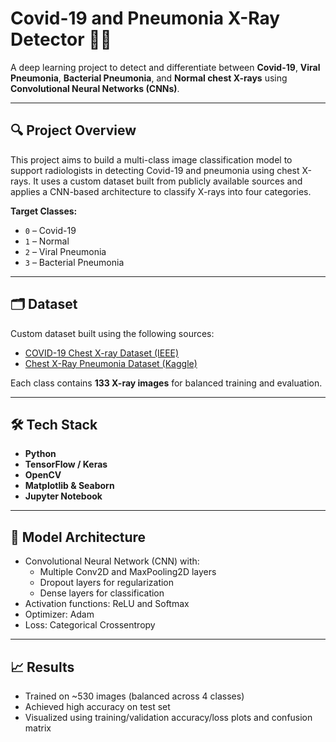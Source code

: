 # Covid-19 and Pneumonia X-Ray Detector 🩻🧠

A deep learning project to detect and differentiate between **Covid-19**, **Viral Pneumonia**, **Bacterial Pneumonia**, and **Normal chest X-rays** using **Convolutional Neural Networks (CNNs)**.

---

## 🔍 Project Overview

This project aims to build a multi-class image classification model to support radiologists in detecting Covid-19 and pneumonia using chest X-rays. It uses a custom dataset built from publicly available sources and applies a CNN-based architecture to classify X-rays into four categories.

**Target Classes:**
- `0` – Covid-19
- `1` – Normal
- `2` – Viral Pneumonia
- `3` – Bacterial Pneumonia

---

## 🗂 Dataset

Custom dataset built using the following sources:
- [COVID-19 Chest X-ray Dataset (IEEE)](https://github.com/ieee8023/covid-chestxray-dataset)
- [Chest X-Ray Pneumonia Dataset (Kaggle)](https://www.kaggle.com/paultimothymooney/chest-xray-pneumonia)

Each class contains **133 X-ray images** for balanced training and evaluation.

---

## 🛠 Tech Stack

- **Python**
- **TensorFlow / Keras**
- **OpenCV**
- **Matplotlib & Seaborn**
- **Jupyter Notebook**

---

## 🧠 Model Architecture

- Convolutional Neural Network (CNN) with:
  - Multiple Conv2D and MaxPooling2D layers
  - Dropout layers for regularization
  - Dense layers for classification
- Activation functions: ReLU and Softmax
- Optimizer: Adam
- Loss: Categorical Crossentropy

---

## 📈 Results

- Trained on ~530 images (balanced across 4 classes)
- Achieved high accuracy on test set
- Visualized using training/validation accuracy/loss plots and confusion matrix

